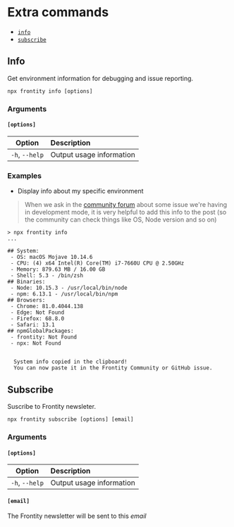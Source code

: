 # Extra commands

* [`info`](extra-commands.md#info)
* [`subscribe`](extra-commands.md#info)

## Info

Get environment information for debugging and issue reporting.

```text
npx frontity info [options]
```

### Arguments

#### **`[options]`**

| Option | Description |
| :---: | :--- |
| `-h`, `--help` | Output usage information |

### Examples

* Display info about my specific environment

> When we ask in the [community forum](https://community.frontity.org/) about some issue we're having in development mode, it is very helpful to add this info to the post \(so the community can check things like OS, Node version and so on\)

```text
> npx frontity info
...

## System:
 - OS: macOS Mojave 10.14.6
 - CPU: (4) x64 Intel(R) Core(TM) i7-7660U CPU @ 2.50GHz
 - Memory: 879.63 MB / 16.00 GB
 - Shell: 5.3 - /bin/zsh
## Binaries:
 - Node: 10.15.3 - /usr/local/bin/node
 - npm: 6.13.1 - /usr/local/bin/npm
## Browsers:
 - Chrome: 81.0.4044.138
 - Edge: Not Found
 - Firefox: 68.8.0
 - Safari: 13.1
## npmGlobalPackages:
 - frontity: Not Found
 - npx: Not Found


  System info copied in the clipboard!
  You can now paste it in the Frontity Community or GitHub issue.
```

## Subscribe

Suscribe to Frontity newsleter.

```text
npx frontity subscribe [options] [email]
```

### Arguments

#### **`[options]`**

| Option | Description |
| :---: | :--- |
| `-h`, `--help` | Output usage information |

#### **`[email]`**

The Frontity newsletter will be sent to this _email_

